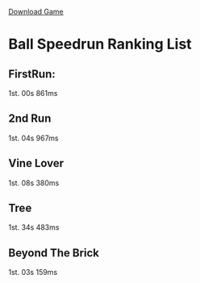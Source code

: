 [Download Game](https://github.com/ballspeedrun/ballspeedrun.github.io/tree/main/Ball)

# Ball Speedrun Ranking List

## FirstRun:

1st. 00s 861ms

## 2nd Run

1st. 04s 967ms

## Vine Lover

1st. 08s 380ms

## Tree

1st. 34s 483ms

## Beyond The Brick

1st. 03s 159ms

